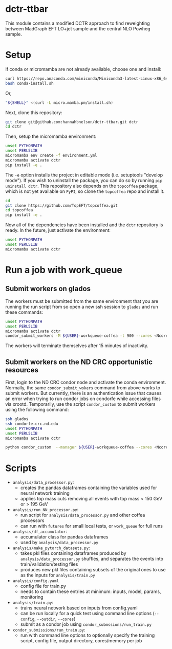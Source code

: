 # dctr-ttbar
This module contains a modified DCTR approach to find reweighting between MadGraph EFT LO+jet sample and the central NLO Powheg sample. 

# Setup 
If conda or micromamba are not already available, choose one and install: 
```bash
curl https://repo.anaconda.com/miniconda/Miniconda3-latest-Linux-x86_64.sh > conda-install.sh
bash conda-install.sh
```
Or,
```bash
"${SHELL}" <(curl -L micro.mamba.pm/install.sh)
```

Next, clone this repository: 
```bash
git clone git@github.com:hannahbnelson/dctr-ttbar.git dctr
cd dctr
```

Then, setup the micromamba environment: 
```bash
unset PYTHONPATH 
unset PERL5LIB
micromamba env create -f environment.yml
micromamba activate dctr
pip install -e .
```


The `-e` option installs the project in editable mode (i.e. setuptools "develop mode"). If you wish to uninstall the package, you can do so by running `pip uninstall dctr`. 
This repository also depends on the `topcoffea` package, which is not yet available on `PyPI`, so clone the `topcoffea` repo and install it.

```bash
cd 
git clone https://github.com/TopEFT/topcoffea.git
cd topcoffea
pip install -e .  
```

Now all of the dependencies have been installed and the `dctr` repository is ready.
In the future, just activate the environment: 
```bash
unset PYTHONPATH
unset PERL5LIB
micromamba activate dctr
```

# Run a job with work\_queue

## Submit workers on glados
The workers must be submitted from the same environment that you are running the run script from so open a new ssh session to `glados` and run these commands: 
```bash
unset PYTHONPATH
unset PERL5LIB
micromamba activate dctr
condor_submit_workers -M ${USER}-workqueue-coffea -t 900 --cores <Ncores> --memory <Nmemory(MB)> --disk 100000 <Nworkers>
```
The workers will terminate themselves after 15 minutes of inactivity.

## Submit workers on the ND CRC opportunistic resources
First, login to the ND CRC condor node and activate the conda environment.
Normally, the same `condor_submit_wokers` command from above works to submit workers. 
But currently, there is an authentication issue that causes an error when trying to run condor jobs on condorfe while accessing files via xrootd. Temporarily, use the script `condor_custom` to submit workers using the following command: 
```bash
ssh glados
ssh condorfe.crc.nd.edu
unset PYTHONPATH
unset PERL5LIB
micromamba activate dctr

python condor_custom  --manager ${USER}-workqueue-coffea --cores <Ncores> --memory <Nmemory (MG)> --disk 100000 --num-workers <Nworkers> 
```

# Scripts

- `analysis/data_processor.py`: 
	- creates the pandas dataframes containing the variables used for neural network training
	- applies top mass cuts removing all events with top mass < 150 GeV or > 195 GeV
- `analysis/run_NN_processor.py`:
	- run script for `analysis/data_processor.py` and other coffea processors
	- can run with `futures` for small local tests, or `work_queue` for full runs
- `analysis/df_accumulator`:
	- accumulator class for pandas dataframes
	- used by `analysis/data_processor.py`
- `analysis/make_pytorch_datasets.py`:
	- takes pkl files containing dataframes produced by `analysis/data_processor.py` shuffles, and separates the events into train/validation/testing files
	- produces new pkl files containing subsets of the original ones to use as the inputs for `analysis/train.py`
- `analysis/config.yaml`
	- config file for train.py 
	- needs to contain these entries at minimum: inputs, model, params, monitoring
- `analysis/train.py`:
	- trains neural network based on inputs from config.yaml
	- can be run locally for a quick test using command line options (`--config`, `--outdir`, `--cores`)
	- submit as a condor job using `condor_submssions/run_train.py`
- `condor_submissions/run_train.py`:
	- run with command line options to optionally specify the training script, config file, output directory, cores/memory per job

